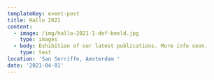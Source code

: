 ```yaml
---
templateKey: event-post
title: Hallo 2021
content:
  - image: /img/hallo-2021-1-def-beeld.jpg
    type: images
  - body: Exhibition of our latest publications. More info soon.
    type: text
location: 'San Serriffe, Amsterdam '
date: '2021-04-01'
---
```


